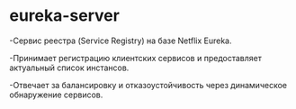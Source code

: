 # eureka-server

-Сервис реестра (Service Registry) на базе Netflix Eureka.

-Принимает регистрацию клиентских сервисов и предоставляет актуальный список инстансов.

-Отвечает за балансировку и отказоустойчивость через динамическое обнаружение сервисов.
